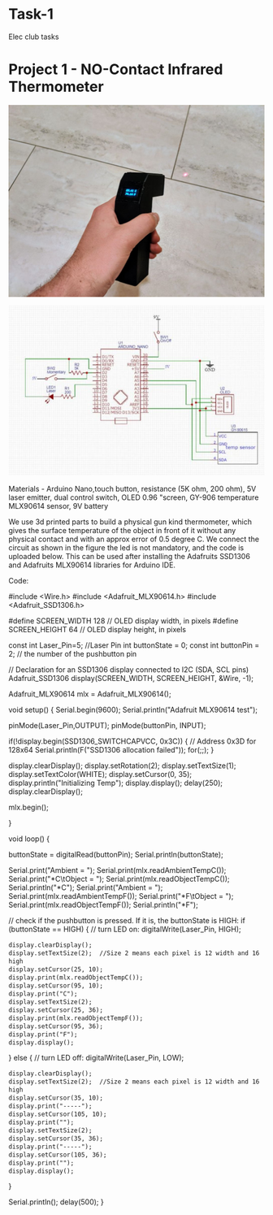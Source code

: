 # Task-1
Elec club tasks
# Project 1 - NO-Contact Infrared Thermometer
![thermometer](https://github.com/KJSashank/Task-1/blob/KJSashank-patch-1/Task%201.12.jpg)

![circuit](https://github.com/KJSashank/Task-1/blob/KJSashank-patch-1/task%201.1.jpg)

Materials - Arduino Nano,touch button, resistance (5K ohm, 200 ohm), 5V laser emitter, dual control switch, OLED 0.96 "screen, GY-906 temperature MLX90614 sensor, 9V battery

We use 3d printed parts to build a physical gun kind thermometer, which gives the surface temperature of the object in front of it without any physical contact and with an approx error of 0.5 degree C. We connect the circuit as shown in the figure the led is not mandatory, and the code is uploaded below. This can be used after installing the Adafruits SSD1306 and Adafruits MLX90614 libraries for Arduino IDE.

Code:

#include <Wire.h>
#include <Adafruit_MLX90614.h>
#include <Adafruit_SSD1306.h>

#define SCREEN_WIDTH 128 // OLED display width, in pixels
#define SCREEN_HEIGHT 64 // OLED display height, in pixels

const int Laser_Pin=5;  //Laser Pin
int buttonState = 0; 
const int buttonPin = 2;     // the number of the pushbutton pin

// Declaration for an SSD1306 display connected to I2C (SDA, SCL pins)
Adafruit_SSD1306 display(SCREEN_WIDTH, SCREEN_HEIGHT, &Wire, -1);

Adafruit_MLX90614 mlx = Adafruit_MLX90614();

void setup() {
  Serial.begin(9600);
  Serial.println("Adafruit MLX90614 test"); 
  
  pinMode(Laser_Pin,OUTPUT);
  pinMode(buttonPin, INPUT);
  
  if(!display.begin(SSD1306_SWITCHCAPVCC, 0x3C)) { // Address 0x3D for 128x64
    Serial.println(F("SSD1306 allocation failed"));
    for(;;);
  }
  

  display.clearDisplay();
  display.setRotation(2);
  display.setTextSize(1);
  display.setTextColor(WHITE);
  display.setCursor(0, 35);
  display.println("Initializing Temp");
  display.display();
  delay(250);
  display.clearDisplay();

  mlx.begin(); 
  
}

void loop() {

  buttonState = digitalRead(buttonPin);
  Serial.println(buttonState);
  
  Serial.print("Ambient = "); Serial.print(mlx.readAmbientTempC()); 
  Serial.print("*C\tObject = "); Serial.print(mlx.readObjectTempC()); Serial.println("*C");
  Serial.print("Ambient = "); Serial.print(mlx.readAmbientTempF()); 
  Serial.print("*F\tObject = "); Serial.print(mlx.readObjectTempF()); Serial.println("*F");
  
  // check if the pushbutton is pressed. If it is, the buttonState is HIGH:
  if (buttonState == HIGH) {
    // turn LED on:
    digitalWrite(Laser_Pin, HIGH);
    
    display.clearDisplay();
    display.setTextSize(2);  //Size 2 means each pixel is 12 width and 16 high
    display.setCursor(25, 10);
    display.print(mlx.readObjectTempC());
    display.setCursor(95, 10);
    display.print("C");
    display.setTextSize(2);
    display.setCursor(25, 36);
    display.print(mlx.readObjectTempF());
    display.setCursor(95, 36);
    display.print("F");
    display.display();
    
    
  } else {
    // turn LED off:
    digitalWrite(Laser_Pin, LOW);
  
    display.clearDisplay();
    display.setTextSize(2);  //Size 2 means each pixel is 12 width and 16 high
    display.setCursor(35, 10);
    display.print("-----");
    display.setCursor(105, 10);
    display.print("");
    display.setTextSize(2);
    display.setCursor(35, 36);
    display.print("-----");
    display.setCursor(105, 36);
    display.print("");
    display.display();
    
    
  }

  Serial.println();
  delay(500);
}
